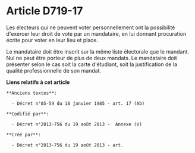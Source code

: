 # Article D719-17

Les électeurs qui ne peuvent voter personnellement ont la possibilité d'exercer leur droit de vote par un mandataire, en lui
donnant procuration écrite pour voter en leur lieu et place.

Le mandataire doit être inscrit sur la même liste électorale que le mandant. Nul ne peut être porteur de plus de deux
mandats. Le mandataire doit présenter selon le cas soit la carte d'étudiant, soit la justification de la qualité
professionnelle de son mandat.

**Liens relatifs à cet article**

	**Anciens textes**:

	  - Décret n°85-59 du 18 janvier 1985 - art. 17 (Ab)

	**Codifié par**:

	  - Décret n°2013-756 du 19 août 2013 -  Annexe (V)

	**Créé par**:

	  - Décret n°2013-756 du 19 août 2013 - art.
